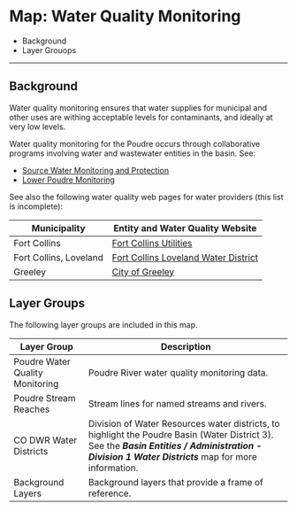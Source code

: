 # Map: Water Quality Monitoring

* Background
* Layer Grouops

-----------

## Background

Water quality monitoring ensures that water supplies for municipal and other uses
are withing acceptable levels for contaminants, and ideally at very low levels.

Water quality monitoring for the Poudre occurs through collaborative programs
involving water and wastewater entities in the basin.  See:

* [Source Water Monitoring and Protection](https://www.fcgov.com/utilities/what-we-do/water/water-quality/source-water-monitoring)
* [Lower Poudre Monitoring](https://www.fcgov.com/utilities/what-we-do/water/water-quality/lower-poudre-monitoring)

See also the following water quality web pages for water providers (this list is incomplete):

| **Municipality** | **Entity and Water Quality Website** |
| -- | -- |
| Fort Collins | [Fort Collins Utilities](https://www.fcgov.com/utilities/what-we-do/water/water-quality) |
| Fort Collins, Loveland | [Fort Collins Loveland Water District](https://fclwd.com/water/water-quality/) |
| Greeley | [City of Greeley](http://greeleygov.com/services/ws/system/water-quality) |

## Layer Groups

The following layer groups are included in this map.

| **Layer Group** | **Description** |
| -- | -- |
| Poudre Water Quality Monitoring | Poudre River water quality monitoring data. |
| Poudre Stream Reaches | Stream lines for named streams and rivers. |
| CO DWR Water Districts | Division of Water Resources water districts, to highlight the Poudre Basin (Water District 3).  See the ***Basin Entities / Administration - Division 1 Water Districts*** map for more information. |
| Background Layers | Background layers that provide a frame of reference. |
